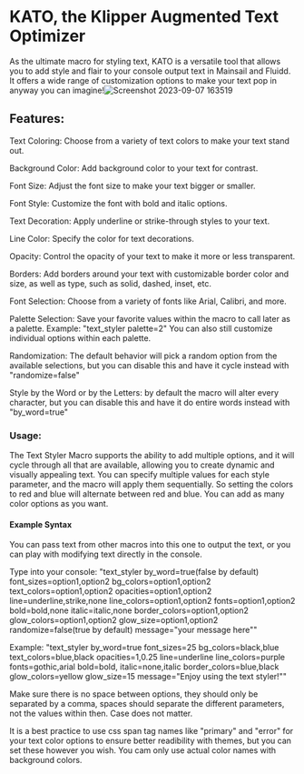 <h1>KATO, the Klipper Augmented Text Optimizer</h1>

As the ultimate macro for styling text, KATO is a versatile tool that allows you to add style and flair to your console output text in Mainsail and Fluidd. It offers a wide range of customization options to make your text pop in anyway you can imagine!![Screenshot 2023-09-07 163519](https://github.com/TmRxJD/Klipper_Augmented_Text_Optimizer/assets/141893411/1fa3f0f4-a7e7-4bf2-bc3d-d9357ecd34de)


<h2>Features:</h2>

Text Coloring: Choose from a variety of text colors to make your text stand out.

Background Color: Add background color to your text for contrast.

Font Size: Adjust the font size to make your text bigger or smaller.

Font Style: Customize the font with bold and italic options.

Text Decoration: Apply underline or strike-through styles to your text.

Line Color: Specify the color for text decorations.

Opacity: Control the opacity of your text to make it more or less transparent.

Borders: Add borders around your text with customizable border color and size, as well as type, such as solid, dashed, inset, etc.

Font Selection: Choose from a variety of fonts like Arial, Calibri, and more.

Palette Selection: Save your favorite values within the macro to call later as a palette. Example: "text_styler palette=2" You can also still customize individual options within each palette.

Randomization: The default behavior will pick a random option from the available selections, but you can disable this and have it cycle instead with "randomize=false"

Style by the Word or by the Letters: by default the macro will alter every character, but you can disable this and have it do entire words instead with "by_word=true"

<h3>Usage:</h3>

The Text Styler Macro supports the ability to add multiple options, and it will cycle through all that are available, allowing you to create dynamic and visually appealing text. You can specify multiple values for each style parameter, and the macro will apply them sequentially. So setting the colors to red and blue will alternate between red and blue. You can add as many color options as you want. 

<h4>Example Syntax</h4>

You can pass text from other macros into this one to output the text, or you can play with modifying text directly in the console. 

Type into your console: "text_styler by_word=true(false by default) font_sizes=option1,option2 bg_colors=option1,option2 text_colors=option1,option2 opacities=option1,option2 line=underline,strike,none line_colors=option1,option2 fonts=option1,option2 bold=bold,none italic=italic,none border_colors=option1,option2 glow_colors=option1,option2 glow_size=option1,option2 randomize=false(true by default) message="your message here""

Example: "text_styler by_word=true font_sizes=25 bg_colors=black,blue text_colors=blue,black opacities=1,0.25 line=underline line_colors=purple fonts=gothic,arial bold=bold, italic=none,italic border_colors=blue,black glow_colors=yellow glow_size=15 message="Enjoy using the text styler!""

Make sure there is no space between options, they should only be separated by a comma, spaces should separate the different parameters, not the values within then. Case does not matter. 

It is a best practice to use css span tag names like "primary" and "error" for your text color options to ensure better readibility with themes, but you can set these however you wish. You cam only use actual color names with background colors. 
